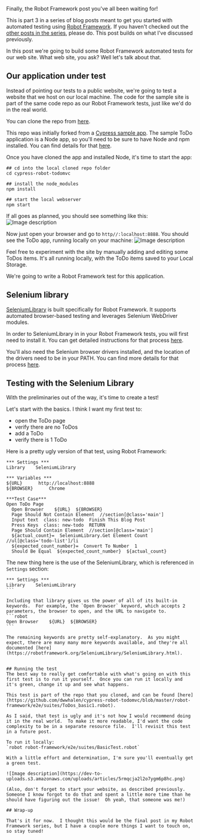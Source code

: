 Finally, the Robot Framework post you've all been waiting for!  

This is part 3 in a series of blog posts meant to get you started with automated testing using [Robot Framework](http://robotframework.org/).  If you haven't checked out the [other posts in the series](https://dev.to/dwwhalen/series/21110), please do.  This post builds on what I've discussed previously.

In this post we're going to build some Robot Framework automated tests for our web site.  What web site, you ask?  Well let's talk about that.

## Our application under test
Instead of pointing our tests to a public website, we're going to test a website that we host on our local machine.  The code for the sample site is part of the same code repo as our  Robot Framework tests, just like we'd do in the real world.

You can clone the repo from [here](https://github.com/dwwhalen/cypress-robot-todomvc).  

This repo was initially forked from a [Cypress sample app](https://github.com/cypress-io/cypress-example-todomvc). The sample ToDo application is a Node app, so you'll need to be sure to have Node and npm installed.  You can find details for that [here](https://docs.npmjs.com/downloading-and-installing-node-js-and-npm).

Once you have cloned the app and installed Node, it's time to start the app:

```shell
## cd into the local cloned repo folder
cd cypress-robot-todomvc

## install the node_modules
npm install

## start the local webserver
npm start
```

If all goes as planned, you should see something like this:
![Image description](https://dev-to-uploads.s3.amazonaws.com/uploads/articles/glbix7thzk6i5th0itfp.png)

Now just open your browser and go to `http//:localhost:8888`.  You should see the ToDo app, running locally on your machine:
![Image description](https://dev-to-uploads.s3.amazonaws.com/uploads/articles/fhwry2tpcqjjiw3sz1ij.png)

Feel free to experiment with the site by manually adding and editing some ToDos items.  It's all running locally, with the ToDo items saved to your Local Storage.  

We're going to write a Robot Framework test for this application.

## Selenium library
[SeleniumLibrary](https://github.com/robotframework/SeleniumLibrary) is built specifically for Robot Framework.  It supports automated browser-based testing and leverages Selenium WebDriver modules.

In order to SeleniumLibrary in in your Robot Framework tests, you will first need to install it.  You can get detailed instructions for that process [here](https://github.com/robotframework/SeleniumLibrary#installation).

You'll also need the Selenium browser drivers installed, and the location of the drivers need to be in your PATH.  You can find more details for that process [here](https://github.com/robotframework/SeleniumLibrary#browser-drivers).

## Testing with the Selenium Library
With the preliminaries out of the way, it's time to create a test!

Let's start with the basics.  I think I want my first test to:
- open the ToDo page
- verify there are no ToDos
- add a ToDo
- verify there is 1 ToDo

Here is a pretty ugly version of that test, using Robot Framework:

```robot
*** Settings ***
Library    SeleniumLibrary

*** Variables ***
${URL}      http://localhost:8888
${BROWSER}      Chrome

***Test Case***
Open ToDo Page
  Open Browser    ${URL}  ${BROWSER}
  Page Should Not Contain Element  //section[@class='main']
  Input text  class: new-todo  Finish This Blog Post
  Press Keys  class: new-todo  RETURN
  Page Should Contain Element  //section[@class='main']
  ${actual_count}=  SeleniumLibrary.Get Element Count  //ul[@class='todo-list']/li
  ${expected_count_number}=  Convert To Number  1
  Should Be Equal  ${expected_count_number}  ${actual_count}
```

The new thing here is the use of the SeleniumLibrary, which is referenced in `Settings` section:

````robot
*** Settings ***
Library    SeleniumLibrary
```

Including that library gives us the power of all of its built-in keywords.  For example, the `Open Browser` keyword, which accepts 2 parameters, the browser to open, and the URL to navigate to.
```robot
Open Browser    ${URL}  ${BROWSER}
```

The remaining keywords are pretty self-explanatory.  As you might expect, there are many many more keywords available, and they're all documented [here](https://robotframework.org/SeleniumLibrary/SeleniumLibrary.html).


## Running the test
The best way to really get comfortable with what's going on with this first test is to run it yourself.  Once you can run it locally and it's green, change it up and see what happens.

This test is part of the repo that you cloned, and can be found [here](https://github.com/dwwhalen/cypress-robot-todomvc/blob/master/robot-framework/e2e/suites/ToDos_basic1.robot).  

As I said, that test is ugly and it's not how I would recommend doing it in the real world.  To make it more readable, I'd want the code complexity to be in a separate resource file.  I'll revisit this test in a future post.

To run it locally:
`robot robot-framework/e2e/suites/BasicTest.robot`

With a little effort and determination, I'm sure you'll eventually get a green test.

![Image description](https://dev-to-uploads.s3.amazonaws.com/uploads/articles/5rmqcja2l2o7ygm6p8hc.png)

(Also, don't forget to start your website, as described previously.  Someone I know forgot to do that and spent a little more time than he should have figuring out the issue!  Oh yeah, that someone was me!)

## Wrap-up

That's it for now.  I thought this would be the final post in my Robot Framework series, but I have a couple more things I want to touch on, so stay tuned!

